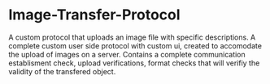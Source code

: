 # Image-Transfer-Protocol

A custom protocol that uploads an image file with specific descriptions.
A complete custom user side protocol with custom ui, created to accomodate the upload of images on a server.
Contains a complete communication establisment check, upload verifications, format checks that will verifiy the validity of the transfered object.
